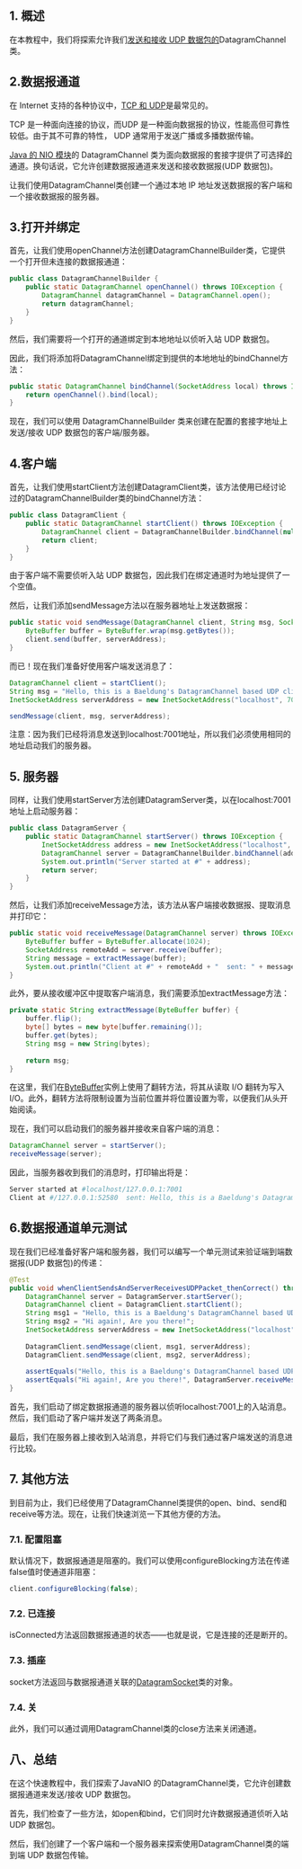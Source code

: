 ## 1. 概述

在本教程中，我们将探索允许我们[发送和接收 UDP 数据包的](https://www.baeldung.com/udp-in-java)DatagramChannel类。

## 2.数据报通道

在 Internet 支持的各种协议中，[TCP 和 UDP](https://www.baeldung.com/cs/udp-vs-tcp)是最常见的。

TCP 是一种面向连接的协议，而UDP 是一种面向数据报的协议，性能高但可靠性较低。由于其不可靠的特性， UDP 通常用于发送广播或多播数据传输。

[Java 的 NIO 模块](https://www.baeldung.com/tag/java-nio/)的 DatagramChannel 类为面向数据报的套接字提供了可选择[的](https://docs.oracle.com/en/java/javase/11/docs/api/java.base/java/nio/channels/DatagramChannel.html)通道。换句话说，它允许创建数据报通道来发送和接收数据报(UDP 数据包)。

让我们使用DatagramChannel类创建一个通过本地 IP 地址发送数据报的客户端和一个接收数据报的服务器。

## 3.打开并绑定

首先，让我们使用openChannel方法创建DatagramChannelBuilder类，它提供一个打开但未连接的数据报通道：

```java
public class DatagramChannelBuilder {
    public static DatagramChannel openChannel() throws IOException {
        DatagramChannel datagramChannel = DatagramChannel.open();
        return datagramChannel;
    }
}
```

然后，我们需要将一个打开的通道绑定到本地地址以侦听入站 UDP 数据包。

因此，我们将添加将DatagramChannel绑定到提供的本地地址的bindChannel方法：

```java
public static DatagramChannel bindChannel(SocketAddress local) throws IOException {
    return openChannel().bind(local); 
}
```

现在，我们可以使用 DatagramChannelBuilder 类来创建在配置的套接字地址上发送/接收 UDP 数据包的客户端/服务器。

## 4.客户端

首先，让我们使用startClient方法创建DatagramClient类，该方法使用已经讨论过的DatagramChannelBuilder类的bindChannel方法：


```java
public class DatagramClient {
    public static DatagramChannel startClient() throws IOException {
        DatagramChannel client = DatagramChannelBuilder.bindChannel(null);
        return client;
    }
}
```

由于客户端不需要侦听入站 UDP 数据包，因此我们在绑定通道时为地址提供了一个空值。

然后，让我们添加sendMessage方法以在服务器地址上发送数据报：

```java
public static void sendMessage(DatagramChannel client, String msg, SocketAddress serverAddress) throws IOException {
    ByteBuffer buffer = ByteBuffer.wrap(msg.getBytes());
    client.send(buffer, serverAddress);
}

```

而已！现在我们准备好使用客户端发送消息了：

```java
DatagramChannel client = startClient();
String msg = "Hello, this is a Baeldung's DatagramChannel based UDP client!";
InetSocketAddress serverAddress = new InetSocketAddress("localhost", 7001);

sendMessage(client, msg, serverAddress);
```

注意：因为我们已经将消息发送到localhost:7001地址，所以我们必须使用相同的地址启动我们的服务器。

## 5. 服务器

同样，让我们使用startServer方法创建DatagramServer类，以在localhost:7001地址上启动服务器：

```java
public class DatagramServer {
    public static DatagramChannel startServer() throws IOException {
        InetSocketAddress address = new InetSocketAddress("localhost", 7001);
        DatagramChannel server = DatagramChannelBuilder.bindChannel(address);
        System.out.println("Server started at #" + address);
        return server;
    }
}
```

然后，让我们添加receiveMessage方法，该方法从客户端接收数据报、提取消息并打印它：

```java
public static void receiveMessage(DatagramChannel server) throws IOException {
    ByteBuffer buffer = ByteBuffer.allocate(1024);
    SocketAddress remoteAdd = server.receive(buffer);
    String message = extractMessage(buffer);
    System.out.println("Client at #" + remoteAdd + "  sent: " + message);
}
```

此外，要从接收缓冲区中提取客户端消息，我们需要添加extractMessage方法：

```java
private static String extractMessage(ByteBuffer buffer) {
    buffer.flip();
    byte[] bytes = new byte[buffer.remaining()];
    buffer.get(bytes);
    String msg = new String(bytes);
    
    return msg;
}

```

在这里，我们在[ByteBuffer](https://docs.oracle.com/en/java/javase/11/docs/api/java.base/java/nio/ByteBuffer.html)实例上使用了翻转方法，将其从读取 I/O 翻转为写入 I/O。此外，翻转方法将限制设置为当前位置并将位置设置为零，以便我们从头开始阅读。

现在，我们可以启动我们的服务器并接收来自客户端的消息：

```java
DatagramChannel server = startServer();
receiveMessage(server);
```

因此，当服务器收到我们的消息时，打印输出将是：

```powershell
Server started at #localhost/127.0.0.1:7001
Client at #/127.0.0.1:52580  sent: Hello, this is a Baeldung's DatagramChannel based UDP client!
```

## 6.数据报通道单元测试

现在我们已经准备好客户端和服务器，我们可以编写一个单元测试来验证端到端数据报(UDP 数据包)的传递：

```java
@Test
public void whenClientSendsAndServerReceivesUDPPacket_thenCorrect() throws IOException {
    DatagramChannel server = DatagramServer.startServer();
    DatagramChannel client = DatagramClient.startClient();
    String msg1 = "Hello, this is a Baeldung's DatagramChannel based UDP client!";
    String msg2 = "Hi again!, Are you there!";
    InetSocketAddress serverAddress = new InetSocketAddress("localhost", 7001);
    
    DatagramClient.sendMessage(client, msg1, serverAddress);
    DatagramClient.sendMessage(client, msg2, serverAddress);
    
    assertEquals("Hello, this is a Baeldung's DatagramChannel based UDP client!", DatagramServer.receiveMessage(server));
    assertEquals("Hi again!, Are you there!", DatagramServer.receiveMessage(server));
}
```

首先，我们启动了绑定数据报通道的服务器以侦听localhost:7001上的入站消息。然后，我们启动了客户端并发送了两条消息。

最后，我们在服务器上接收到入站消息，并将它们与我们通过客户端发送的消息进行比较。

## 7. 其他方法

到目前为止，我们已经使用了DatagramChannel类提供的open、bind、send和receive等方法。现在，让我们快速浏览一下其他方便的方法。

### 7.1. 配置阻塞

默认情况下，数据报通道是阻塞的。我们可以使用configureBlocking方法在传递false值时使通道非阻塞：

```java
client.configureBlocking(false);
```

### 7.2. 已连接

isConnected方法返回数据报通道的状态——也就是说，它是连接的还是断开的。

### 7.3. 插座

socket方法返回与数据报通道关联的[DatagramSocket](https://docs.oracle.com/en/java/javase/11/docs/api/java.base/java/net/DatagramSocket.html)类的对象。

### 7.4. 关

此外，我们可以通过调用DatagramChannel类的close方法来关闭通道。

## 八、总结

在这个快速教程中，我们探索了JavaNIO 的DatagramChannel类，它允许创建数据报通道来发送/接收 UDP 数据包。

首先，我们检查了一些方法，如open和bind，它们同时允许数据报通道侦听入站 UDP 数据包。

然后，我们创建了一个客户端和一个服务器来探索使用DatagramChannel类的端到端 UDP 数据包传输。